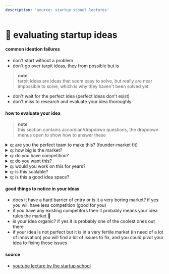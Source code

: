 ```yaml
---
description: 'source: startup school lectures'
---
```


# 🎯 evaluating startup ideas

#### common ideation failures

* don't start without a problem
* don't go over tarpit ideas, they from possible but is

> **note**\
> tarpit ideas are ideas that seem easy to solve, but really are near impossible to solve, which is why they haven't been solved yet.

* don't wait for the perfect idea (perfect ideas don't exist)
* don't miss to research and evaluate your idea thoroughly

#### how to evaluate your idea

> **note**\
> this section contains accordian/dropdown questions, the dropdown menus open to show how to answer these

<details>

<summary>q: are you the perfect team to make this? (founder-market fit)</summary>

a common way to answer this is to look at the previous experiences/skill sets of your founders\
\
if you are building software to improve the analysis of historic things, having someone who has a background in archaeology and development helps

</details>

<details>

<summary>q: how big is the market?</summary>

there are two types of markets:\
\
1\. one that is already huge\
2\. one that according to you is gonna be huge soon (is rapidly growing)

</details>

<details>

<summary>q: do you have competition?</summary>

1\. if yes, rest assured your idea is probably super great that is the reason\
\
2\. if yes but you have a lot of competition, you need to find a unique selling proposition for your startup\
\
3\. if yes but the competitor is not doing well in your area/region of interest, eg: food delivery in places where doordash doesn't do well or doesn't exist, other companies (eg: zomato) get that opportunity and also have someone to look upto and be cautious of that someone's mistakes\
\
4\. if no, is it because the solution has been possible recently? if it was possible in the past too, it is possibly a tarpit idea, so be careful

</details>

<details>

<summary>q: do you want this?</summary>

yes? then work on it hell yeah!\
\
no? then find someone who might want it\
\
don't find someone who wants it? probably won't find enough users

</details>

<details>

<summary>q: would you work on this for years?</summary>

this is one is pretty obvious lmao

</details>

<details>

<summary>q: is this scalable?</summary>

if you building software, then it is a simple yes, no questioning needed.

</details>

<details>

<summary>q: is this a good idea space?</summary>

idea space is simply the market/tools that are related to that idea\
\
simply put, do you think that in your market, there will be a boom of growth or som'n where you can grow?

</details>

#### good things to notice in your ideas

* does it have a hard barrier of entry or is it a very boring market? if yes you will have less competition (good for you)
* if you have any existing competitors then it probably means your idea rules the market 👑
* is your idea organic? if yes it is probably one of the coolest ones out there
* if your idea is not perfect but it is in a very fertile market (in need of a lot of innovation) you will find a lot of issues to fix, and you could pivot your idea to fixing those issues

#### source

* [youtube lecture by the startup school](https://www.youtube.com/watch?v=Th8JoIan4dg)
